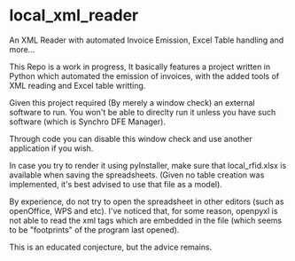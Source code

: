 # local_xml_reader
An XML Reader with automated Invoice Emission, Excel Table handling and more...

This Repo is a work in progress, It basically features a project written in Python which automated the emission of invoices, with the added tools of XML reading and Excel table writting.

Given this project required (By merely a window check) an external software to run. You won't be able to direclty run it unless you have such software (which is Synchro DFE Manager).

Through code you can disable this window check and use another application if you wish.

In case you try to render it using pyInstaller, make sure that local_rfid.xlsx is available when saving the spreadsheets. (Given no table creation was implemented, it's best advised to use that file as a model).

By experience, do not try to open the spreadsheet in other editors (such as openOffice, WPS and etc). I've noticed that, for some reason, openpyxl is not able to read the xml tags which are embedded in the file (which seems to be "footprints" of the program last opened).

This is an educated conjecture, but the advice remains.
